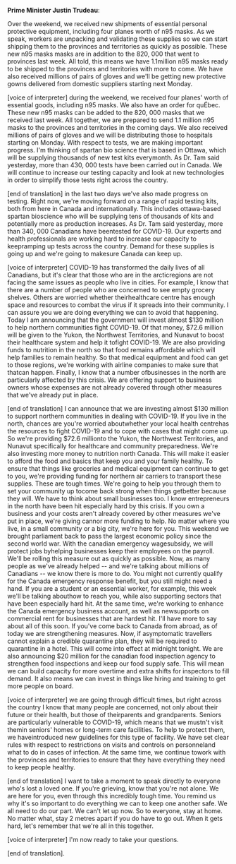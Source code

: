 

**Prime Minister Justin Trudeau**:

Over the weekend, we received new shipments of essential personal protective equipment, including four planes worth of n95 masks.
As we speak, workers are unpacking and validating these supplies so we can start shipping them to the provinces and territories as quickly as possible.
These new n95 masks masks are in addition to the 820, 000 that went to provinces last week.
All told, this means we have 1.1million n95 masks ready to be shipped to the provinces and territories with more to come.
We have also received millions of pairs of gloves and we'll be getting new protective gowns delivered from domestic suppliers starting next Monday.
 

[voice of interpreter] during the weekend, we received four planes' worth of essential goods, including n95 masks.
We also have an order for quÉbec.
These new n95 masks can be added to the 820, 000 masks that we received last week.
All together, we are prepared to send 1.1 million n95 masks to the provinces and territories in the coming days.
We also received millions of pairs of gloves and we will be distributing those to hospitals starting on Monday.
With respect to tests, we are making important progress.
I'm thinking of spartan bio science that is based in Ottawa, which will be supplying thousands of new test kits everymonth.
As Dr. Tam said yesterday, more than 430, 000 tests have been carried out in Canada.
We will continue to increase our testing capacity and look at new technologies in order to simplify those tests right across the country.


[end of translation] in the last two days we've also made progress on testing.
Right now, we're moving forward on a range of rapid testing kits, both from here in Canada and internationally.
This includes ottawa-based spartan bioscience who will be supplying tens of thousands of kits and potentially more as production increases.
As Dr. Tam said yesterday, more than 340, 000 Canadians have beentested for COVID-19. Our experts and health professionals are working hard to increase our capacity to keepramping up tests across the country.
Demand for these supplies is going up and we're going to makesure Canada can keep up.  

[voice of interpreter] COVID-19 has transformed the daily lives of all Canadians, but it's clear that those who are in the arcticregions are not facing the same issues as people who live in cities.
For example, I know that there are a number of people who are concerned to see empty grocery shelves.
Others are worried whether theirhealthcare centre has enough space and resources to combat the virus if it spreads into their community.
I can assure you we are doing everything we can to avoid that happening.
Today I am announcing that the government will invest almost $130 million to help northern communities fight COVID-19. Of that money, $72.6 million will be given to the Yukon, the Northwest Territories, and Nunavut to boost their healthcare system and help it tofight COVID-19. We are also providing funds to nutrition in the north so that food remains affordable which will help families to remain healthy.
So that medical equipment and food can get to those regions, we're working with airline companies to make sure that thatcan happen.
Finally, I know that a number ofbusinesses in the north are particularly affected by this crisis.
We are offering support to business owners whose expenses are not already covered through other measures that we've already put in place.


[end of translation] I can announce that we are investing almost $130 million to support northern communities in dealing with COVID-19. If you live in the north, chances are you're worried aboutwhether your local health centrehas the resources to fight COVID-19 and to cope with cases that might come up. So we're providing $72.6 millionto the Yukon, the Northwest Territories, and Nunavut specifically for healthcare and community preparedness.
We're also investing more money to nutrition north Canada.
This will make it easier to afford the food and basics that keep you and your family healthy.
To ensure that things like groceries and medical equipment can continue to get to you, we're providing funding for northern air carriers to transport these supplies.
These are tough times.
We're going to help you through them to set your community up tocome back strong when things getbetter because they will.
We have to think about small businesses too.
I know entrepreneurs in the north have been hit especially hard by this crisis.
If you own a business and your costs aren't already covered by other measures we've put in place, we're giving cannor more funding to help.
No matter where you live, in a small community or a big city, we're here for you.
This weekend we brought parliament back to pass the largest economic policy since the second world war.
With the canadian emergency wagesubsidy, we will protect jobs byhelping businesses keep their employees on the payroll.
We'll be rolling this measure out as quickly as possible.
Now, as many people as we've already helped -- and we're talking about millions of Canadians -- we know there is more to do. You might not currently qualify for the Canada emergency response benefit, but you still might need a hand.
If you are a student or an essential worker, for example, this week we'll be talking abouthow to reach you, while also supporting sectors that have been especially hard hit.
At the same time, we're working to enhance the Canada emergency business account, as well as newsupports on commercial rent for businesses that are hardest hit.
I'll have more to say about all of this soon.
If you've come back to Canada from abroad, as of today we are strengthening measures.
Now, if asymptomatic travellers cannot explain a credible quarantine plan, they will be required to quarantine in a hotel.
This will come into effect at midnight tonight.
We are also announcing $20 million for the canadian food inspection agency to strengthen food inspections and keep our food supply safe.
This will mean we can build capacity for more overtime and extra shifts for inspectors to fill demand.
It also means we can invest in things like hiring and training to get more people on board.
 

[voice of interpreter] we are going through difficult times, but right across the country I know that many people are concerned, not only about their future or their health, but those of theirparents and grandparents.
Seniors are particularly vulnerable to COVID-19, which means that we mustn't visit themin seniors' homes or long-term care facilities.
To help to protect them, we haveintroduced new guidelines for this type of facility.
We have set clear rules with respect to restrictions on visits and controls on personneland what to do in cases of infection.
At the same time, we continue towork with the provinces and territories to ensure that they have everything they need to keep people healthy.


[end of translation] I want to take a moment to speak directly to everyone who's lost a loved one.
If you're grieving, know that you're not alone.
We are here for you, even through this incredibly tough time.
You remind us why it's so important to do everything we can to keep one another safe.
We all need to do our part.
We can't let up now.
So to everyone, stay at home.
No matter what, stay 2 metres apart if you do have to go out.
When it gets hard, let's remember that we're all in this together.
 

[voice of interpreter] I'm now ready to take your questions.


[end of translation].
